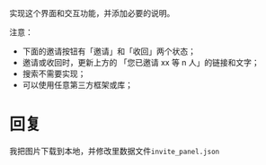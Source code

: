 实现这个界面和交互功能，并添加必要的说明。

注意：

- 下面的邀请按钮有「邀请」和「收回」两个状态；
- 邀请或收回时，更新上方的 「您已邀请 xx  等 n 人」的链接和文字；
- 搜索不需要实现；
- 可以使用任意第三方框架或库；

回复
====

我把图片下载到本地，并修改里数据文件`invite_panel.json`
